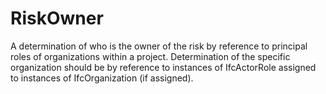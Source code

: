 RiskOwner
=========

A determination of who is the owner of the risk by reference to principal roles of organizations within a project. Determination of the specific organization should be by reference to instances of IfcActorRole assigned to instances of IfcOrganization (if assigned).
